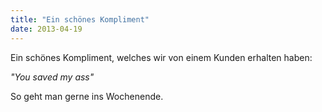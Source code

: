 ```yaml
---
title: "Ein schönes Kompliment"
date: 2013-04-19
---
```


Ein schönes Kompliment, welches wir von einem Kunden erhalten haben:

_"You saved my ass"_

So geht man gerne ins Wochenende.
